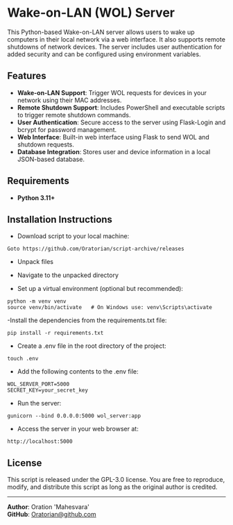 # Wake-on-LAN (WOL) Server

This Python-based Wake-on-LAN server allows users to wake up computers in their local network via a web interface. It also supports remote shutdowns of network devices. The server includes user authentication for added security and can be configured using environment variables.

## Features

- **Wake-on-LAN Support**: Trigger WOL requests for devices in your network using their MAC addresses.
- **Remote Shutdown Support**: Includes PowerShell and executable scripts to trigger remote shutdown commands.
- **User Authentication**: Secure access to the server using Flask-Login and bcrypt for password management.
- **Web Interface**: Built-in web interface using Flask to send WOL and shutdown requests.
- **Database Integration**: Stores user and device information in a local JSON-based database.

## Requirements

- **Python 3.11+**

##  Installation Instructions
- Download script to your local machine:

```
Goto https://github.com/Oratorian/script-archive/releases
```
- Unpack files

- Navigate to the unpacked directory

- Set up a virtual environment (optional but recommended):
```
python -m venv venv
source venv/bin/activate   # On Windows use: venv\Scripts\activate
```

-Install the dependencies from the requirements.txt file:

```
pip install -r requirements.txt
```
- Create a .env file in the root directory of the project:

```
touch .env
```

- Add the following contents to the .env file:

```
WOL_SERVER_PORT=5000
SECRET_KEY=your_secret_key
```

- Run the server:

```
gunicorn --bind 0.0.0.0:5000 wol_server:app
```

- Access the server in your web browser at:
```
http://localhost:5000
```

## License

This script is released under the GPL-3.0 license. You are free to reproduce, modify, and distribute this script as long as the original author is credited.

---

**Author**: Oration 'Mahesvara'  
**GitHub**: [Oratorian@github.com](https://github.com/Oratorian)